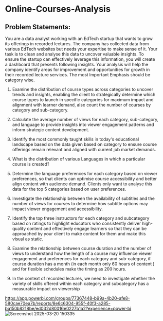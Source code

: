 # Online-Courses-Analysis
## Problem Statements:
You are a data analyst working with an EdTech startup that wants to grow its offerings in recorded lectures. The company has collected data from various EdTech websites but needs your expertise to make sense of it.
Your task is to clean and analyse this data to uncover valuable insights. To ensure the startup can effectively leverage this information, you will create a dashboard  that presents following insights. Your analysis will help the company identify areas for improvement and opportunities for growth in their recorded lecture services.
The most Important Emphasis should be category wise.

   1. Examine the distribution of course types across categories to uncover trends and insights, enabling the client to strategically determine which course types to launch in specific categories for maximum impact and alignment with learner demand, also count the number of courses by category and sub-category.


2. Calculate the average number of views for each category, sub-category, and language to provide insights into viewer engagement patterns and inform strategic content development.


3. Identify the most commonly taught skills in today's educational landscape based on the data given based on category to ensure course offerings remain relevant and aligned with current job market demands.


4. What is the distribution of various Languages  in which a particular course is  created?


5. Determine the language preferences for each category based on viewer preferences, so that clients can optimise course accessibility and better align content with audience demand. Clients only want to analyse this data for the top 5 categories based on user preferences.


6. Investigate the relationship between the availability of subtitles and the number of views for courses to determine how subtitle options may impact viewer engagement and accessibility.


7. Identify the top three instructors for each category and subcategory based on ratings   to highlight educators who consistently deliver high-quality content and effectively engage learners so that they can be approached by your client to make content for them and make this visual as static.


8. Examine the relationship between course duration and the number of views to understand how the length of a course may influence viewer engagement and preferences for each category and sub-category, if course duration has a month (in each month only 60 hours of content ) and for flexible schedules make the timing as 200 hours.


9. In the context of recorded lectures, we need to investigate whether the variety of skills offered within each category and subcategory has a measurable impact on viewership


https://app.powerbi.com/groups/77367448-b99a-4b20-afe8-580cae70ea7b/reports/8e6c6304-955f-40f3-a285-ba150b8218be/ed032d80016e0227b1a2?experience=power-bi
![Screenshot 2025-03-20 150335](https://github.com/user-attachments/assets/9612bc83-744b-4c6a-be2b-eed9e8fd1e24)

